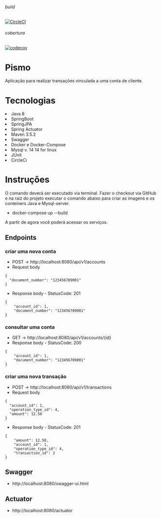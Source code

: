 ###### build
[![CircleCI](https://circleci.com/gh/JonatasRodrigues/pismo.svg?style=svg)](https://circleci.com/gh/JonatasRodrigues/pismo)
###### cobertura
[![codecov](https://codecov.io/gh/JonatasRodrigues/pismo/branch/main/graph/badge.svg)](https://codecov.io/gh/JonatasRodrigues/pismo)

# Pismo

Aplicação para realizar transações vinculada a uma conta de cliente.

# Tecnologias

<li>Java 8</li>
<li>SpringBoot</li>
<li>SpringJPA</li>
<li>Spring Actuator</li>
<li>Maven 3.5.2</li>
<li>Swagger</li>
<li>Docker e Docker-Compose</li>
<li>Mysql v. 14 14 for linux</li>
<li>JUnit</li>
<li>CircleCi</li>

# Instruções

O comando deverá ser executado via terminal.
Fazer o checkout via GitHub e na raiz do projeto executar o comando abaixo para criar as imagens e os conteiners Java e Mysql-server.

- docker-compose up --build

A partir de agora você poderá acessar os serviços.


## Endpoints

### criar uma nova conta
- POST -> http://localhost:8080/api/v1/accounts
- Request body 

```
{ 
  "document_number": "123456789001" 
}
```

- Response body - StatusCode: 201
``` 
{
    "account_id": 1,
    "document_number": "123456789001"
}
```
### consultar uma conta
- GET -> http://localhost:8080/api/v1/accounts/{id}
- Response body - StatusCode: 200

``` 
{
    "account_id": 1,
    "document_number": "123456789001"
}
```

### criar uma nova transação
- POST -> http://localhost:8080/api/v1/transactions
- Request body
```
{
  "account_id": 1, 
  "operation_type_id": 4, 
  "amount": 12.50
}
```

- Response body - StatusCode: 201
```
{
    "amount": 12.50,
    "account_id": 1,
    "operation_type_id": 4,
    "transaction_id": 2
}
```

## Swagger
- http://localhost:8080/swagger-ui.html

## Actuator
- http://localhost:8080/actuator


